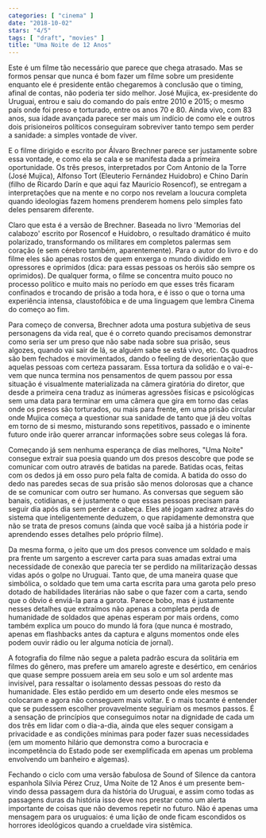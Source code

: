 ```yaml
---
categories: [ "cinema" ]
date: "2018-10-02"
stars: "4/5"
tags: [ "draft", "movies" ]
title: "Uma Noite de 12 Anos"
---
```

Este é um filme tão necessário que parece que chega atrasado. Mas se
formos pensar que nunca é bom fazer um filme sobre um presidente enquanto
ele é presidente então chegaremos à conclusão que o timing, afinal
de contas, não poderia ter sido melhor. José Mujica, ex-presidente do
Uruguai, entrou e saiu do comando do país entre 2010 e 2015; o mesmo
país onde foi preso e torturado, entre os anos 70 e 80. Ainda vivo,
com 83 anos, sua idade avançada parece ser mais um indício de como
ele e outros dois prisioneiros políticos conseguiram sobreviver tanto
tempo sem perder a sanidade: a simples vontade de viver.

E o filme dirigido e escrito por Álvaro Brechner parece ser justamente
sobre essa vontade, e como ela se cala e se manifesta dada a primeira
oportunidade. Os três presos, interpretados por Com Antonio de la Torre
(José Mujica), Alfonso Tort (Eleuterio Fernández Huidobro) e Chino
Darín (filho de Ricardo Darín e que aqui faz Mauricio Rosencof),
se entregam a interpretações que na mente e no corpo nos revelam a
loucura completa quando ideologias fazem homens prenderem homens pelo
simples fato deles pensarem diferente.

Claro que esta é a versão de Brechner. Baseada no livro 'Memorias del
calabozo' escrito por Rosencof e Huidobro, o resultado dramático é
muito polarizado, transformando os militares em completos palermas sem
coração (e sem cérebro também, aparentemente). Para o autor do livro
e do filme eles são apenas rostos de quem enxerga o mundo dividido em
opressores e oprimidos (dica: para essas pessoas os heróis são sempre
os oprimidos). De qualquer forma, o filme se concentra muito pouco no
processo político e muito mais no período em que esses três ficaram
confinados e trocando de prisão a toda hora, e é isso o que o torna
uma experiência intensa, claustofóbica e de uma linguagem que lembra
Cinema do começo ao fim.

Para começo de conversa, Brechner adota uma postura subjetiva de
seus personagens da vida real, que é o correto quando precisamos
demonstrar como seria ser um preso que não sabe nada sobre sua prisão,
seus algozes, quando vai sair de lá, se alguém sabe se está vivo,
etc. Os quadros são bem fechados e movimentados, dando o feeling de
desorientação que aquelas pessoas com certeza passaram. Essa tortura da
solidão e o vai-e-vem que nunca termina nos pensamentos de quem passou
por essa situação é visualmente materializada na câmera giratória
do diretor, que desde a primeira cena traduz as inúmeras agressões
físicas e psicológicas sem uma data para terminar em uma câmera que
gira em torno das celas onde os presos são torturados, ou mais para
frente, em uma prisão circular onde Mujica começa a questionar sua
sanidade de tanto que já deu voltas em torno de si mesmo, misturando
sons repetitivos, passado e o iminente futuro onde irão querer arrancar
informações sobre seus colegas lá fora.

Começando já sem nenhuma esperança de dias melhores, "Uma Noite"
consegue extrair sua poesia quando um dos presos descobre que pode se
comunicar com outro através de batidas na parede. Batidas ocas, feitas
com os dedos já em osso puro pela falta de comida. A batida do osso do
dedo nas paredes secas de sua prisão são menos dolorosas que a chance de
se comunicar com outro ser humano. As conversas que seguem são banais,
cotidianas, e é justamente o que essas pessoas precisam para seguir
dia após dia sem perder a cabeça. Eles até jogam xadrez através do
sistema que inteligentemente deduzem, o que rapidamente demonstra que
não se trata de presos comuns (ainda que você saiba já a história
pode ir aprendendo esses detalhes pelo próprio filme).

Da mesma forma, o jeito que um dos presos convence um soldado e mais
pra frente um sargento a escrever carta para suas amadas extrai uma
necessidade de conexão que parecia ter se perdido na militarização
dessas vidas após o golpe no Uruguai. Tanto que, de uma maneira quase
que simbólica, o soldado que tem uma carta escrita para uma garota
pelo preso dotado de habilidades literárias não sabe o que fazer com
a carta, sendo que o óbvio é enviá-la para a garota. Parece bobo,
mas é justamente nesses detalhes que extraímos não apenas a completa
perda de humanidade de soldados que apenas esperam por mais ordens,
como também explica um pouco do mundo lá fora (que nunca é mostrado,
apenas em flashbacks antes da captura e alguns momentos onde eles podem
ouvir rádio ou ler alguma notícia de jornal).

A fotografia do filme não segue a paleta padrão escura da solitária
em filmes do gênero, mas prefere um amarelo agreste e desértico, em
cenários que quase sempre possuem areia em seu solo e um sol ardente
mas invisível, para ressaltar o isolamento dessas pessoas do resto
da humanidade. Eles estão perdido em um deserto onde eles mesmos se
colocaram e agora não conseguem mais voltar. E o mais tocante é entender
que se pudessem escolher provavelmente seguiriam os mesmos passos. É
a sensação de princípios que conseguimos notar na dignidade de cada
um dos três em lidar com o dia-a-dia, ainda que eles sequer consigam a
privacidade e as condições mínimas para poder fazer suas necessidades
(em um momento hilário que demonstra como a burocracia e incompetência
do Estado pode ser exemplificada em apenas um problema envolvendo um
banheiro e algemas).

Fechando o ciclo com uma versão fabulosa de Sound of Silence da cantora
espanhola Silvia Pérez Cruz, Uma Noite de 12 Anos é um presente
bem-vindo dessa passagem dura da história do Uruguai, e assim como
todas as passagens duras da história isso deve nos prestar como um
alerta importante de coisas que não devemos repetir no futuro. Não
é apenas uma mensagem para os uruguaios: é uma lição de onde ficam
escondidos os horrores ideológicos quando a crueldade vira sistêmica.
